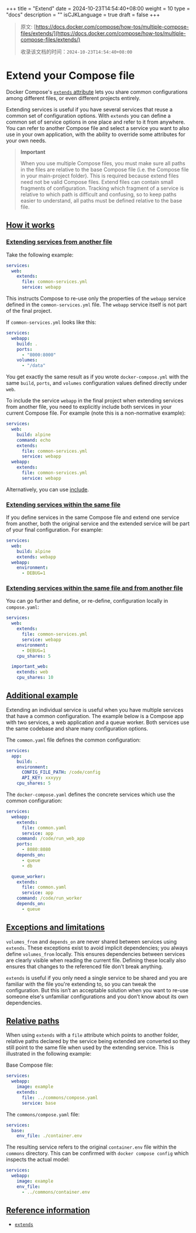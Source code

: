 +++
title = "Extend"
date = 2024-10-23T14:54:40+08:00
weight = 10
type = "docs"
description = ""
isCJKLanguage = true
draft = false
+++

> 原文: [https://docs.docker.com/compose/how-tos/multiple-compose-files/extends/](https://docs.docker.com/compose/how-tos/multiple-compose-files/extends/)
>
> 收录该文档的时间：`2024-10-23T14:54:40+08:00`

# Extend your Compose file

Docker Compose's [`extends` attribute](https://docs.docker.com/reference/compose-file/services/#extends) lets you share common configurations among different files, or even different projects entirely.

Extending services is useful if you have several services that reuse a common set of configuration options. With `extends` you can define a common set of service options in one place and refer to it from anywhere. You can refer to another Compose file and select a service you want to also use in your own application, with the ability to override some attributes for your own needs.

> **Important**
>
> 
>
> When you use multiple Compose files, you must make sure all paths in the files are relative to the base Compose file (i.e. the Compose file in your main-project folder). This is required because extend files need not be valid Compose files. Extend files can contain small fragments of configuration. Tracking which fragment of a service is relative to which path is difficult and confusing, so to keep paths easier to understand, all paths must be defined relative to the base file.

## [How it works](https://docs.docker.com/compose/how-tos/multiple-compose-files/extends/#how-it-works)

### [Extending services from another file](https://docs.docker.com/compose/how-tos/multiple-compose-files/extends/#extending-services-from-another-file)

Take the following example:



```yaml
services:
  web:
    extends:
      file: common-services.yml
      service: webapp
```

This instructs Compose to re-use only the properties of the `webapp` service defined in the `common-services.yml` file. The `webapp` service itself is not part of the final project.

If `common-services.yml` looks like this:



```yaml
services:
  webapp:
    build: .
    ports:
      - "8000:8000"
    volumes:
      - "/data"
```

You get exactly the same result as if you wrote `docker-compose.yml` with the same `build`, `ports`, and `volumes` configuration values defined directly under `web`.

To include the service `webapp` in the final project when extending services from another file, you need to explicitly include both services in your current Compose file. For example (note this is a non-normative example):



```yaml
services:
  web:
    build: alpine
    command: echo
    extends:
      file: common-services.yml
      service: webapp
  webapp:
    extends:
      file: common-services.yml
      service: webapp
```

Alternatively, you can use [include](https://docs.docker.com/compose/how-tos/multiple-compose-files/include/).

### [Extending services within the same file](https://docs.docker.com/compose/how-tos/multiple-compose-files/extends/#extending-services-within-the-same-file)

If you define services in the same Compose file and extend one service from another, both the original service and the extended service will be part of your final configuration. For example:



```yaml
services:
  web:
    build: alpine
    extends: webapp
  webapp:
    environment:
      - DEBUG=1
```

### [Extending services within the same file and from another file](https://docs.docker.com/compose/how-tos/multiple-compose-files/extends/#extending-services-within-the-same-file-and-from-another-file)

You can go further and define, or re-define, configuration locally in `compose.yaml`:



```yaml
services:
  web:
    extends:
      file: common-services.yml
      service: webapp
    environment:
      - DEBUG=1
    cpu_shares: 5

  important_web:
    extends: web
    cpu_shares: 10
```

## [Additional example](https://docs.docker.com/compose/how-tos/multiple-compose-files/extends/#additional-example)

Extending an individual service is useful when you have multiple services that have a common configuration. The example below is a Compose app with two services, a web application and a queue worker. Both services use the same codebase and share many configuration options.

The `common.yaml` file defines the common configuration:



```yaml
services:
  app:
    build: .
    environment:
      CONFIG_FILE_PATH: /code/config
      API_KEY: xxxyyy
    cpu_shares: 5
```

The `docker-compose.yaml` defines the concrete services which use the common configuration:



```yaml
services:
  webapp:
    extends:
      file: common.yaml
      service: app
    command: /code/run_web_app
    ports:
      - 8080:8080
    depends_on:
      - queue
      - db

  queue_worker:
    extends:
      file: common.yaml
      service: app
    command: /code/run_worker
    depends_on:
      - queue
```

## [Exceptions and limitations](https://docs.docker.com/compose/how-tos/multiple-compose-files/extends/#exceptions-and-limitations)

`volumes_from` and `depends_on` are never shared between services using `extends`. These exceptions exist to avoid implicit dependencies; you always define `volumes_from` locally. This ensures dependencies between services are clearly visible when reading the current file. Defining these locally also ensures that changes to the referenced file don't break anything.

`extends` is useful if you only need a single service to be shared and you are familiar with the file you're extending to, so you can tweak the configuration. But this isn’t an acceptable solution when you want to re-use someone else's unfamiliar configurations and you don’t know about its own dependencies.

## [Relative paths](https://docs.docker.com/compose/how-tos/multiple-compose-files/extends/#relative-paths)

When using `extends` with a `file` attribute which points to another folder, relative paths declared by the service being extended are converted so they still point to the same file when used by the extending service. This is illustrated in the following example:

Base Compose file:



```yaml
services:
  webapp:
    image: example
    extends:
      file: ../commons/compose.yaml
      service: base
```

The `commons/compose.yaml` file:



```yaml
services:
  base:
    env_file: ./container.env
```

The resulting service refers to the original `container.env` file within the `commons` directory. This can be confirmed with `docker compose config` which inspects the actual model:



```yaml
services:
  webapp:
    image: example
    env_file: 
      - ../commons/container.env
```

## [Reference information](https://docs.docker.com/compose/how-tos/multiple-compose-files/extends/#reference-information)

- [`extends`](https://docs.docker.com/reference/compose-file/services/#extends)
